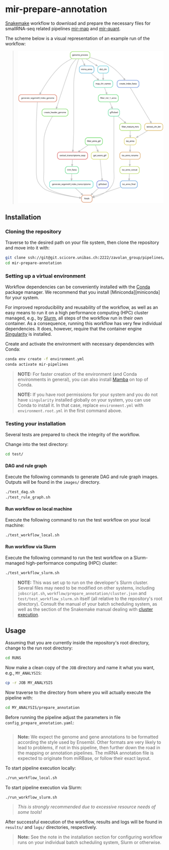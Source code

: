 # mir-prepare-annotation

[Snakemake][snakemake] workflow to download and prepare the necessary files for
smallRNA-seq related pipelines [mir-map][mir-map] and [mir-quant][mir-quant].

The scheme below is a visual representation of an example run of the workflow:

> ![rule-graph-prep-anno][rule-graph-prep-anno]

## Installation

### Cloning the repository

Traverse to the desired path on your file system, then clone the repository and
move into it with:

```bash
git clone ssh://git@git.scicore.unibas.ch:2222/zavolan_group/pipelines/mir-prepare-annotation.git
cd mir-prepare-annotation
```

### Setting up a virtual environment

Workflow dependencies can be conveniently installed with the [Conda][conda]
package manager. We recommend that you install [Miniconda][miniconda] for your
system.

For improved reproducibility and reusability of the workflow, as well as an
easy means to run it on a high performance computing (HPC) cluster managed,
e.g., by [Slurm][slurm], all steps of the workflow run in their own container.
As a consequence, running this workflow has very few individual dependencies.
It does, however, require that the container engine [Singularity][singularity]
is installed.

Create and activate the environment with necessary dependencies with Conda:

```bash
conda env create -f environment.yml
conda activate mir-pipelines
```

> **NOTE:** For faster creation of the environment (and Conda environments in
> general), you can also install [Mamba][mamba] on top of Conda.
>  
> **NOTE:** If you have root permissions for your system and you do not have
> `singularity` installed globally on your system, you can use Conda to install
> it. In that case, replace `environment.yml` with `environment.root.yml` in
> the first command above.

### Testing your installation

Several tests are prepared to check the integrity of the workflow.

Change into the test directory:

```bash
cd test/
```

#### DAG and rule graph

Execute the following commands to generate DAG and rule graph images. Outputs
will be found in the `images/` directory.

```bash
./test_dag.sh
./test_rule_graph.sh
```

#### Run workflow on local machine

Execute the following command to run the test workflow on your local machine:

```bash
./test_workflow_local.sh
```

#### Run workflow via Slurm

Execute the following command to run the test workflow on a Slurm-managed
high-performance computing (HPC) cluster:

```bash
./test_workflow_slurm.sh
```

> **NOTE:** This was set up to run on the developer's Slurm cluster. Several
> files may need to be modified on other systems, including `jobscript.sh`,
> `workflow/prepare_annotation/cluster.json` and `test/test_workflow_slurm.sh`
> itself (all relative to the repository's root directory). Consult the manual
> of your batch scheduling system, as well as the section of the Snakemake
> manual dealing with [cluster execution].

## Usage

Assuming that you are currently inside the repository's root directory, change
to the run root directory:

```bash
cd RUNS
```

Now make a clean copy of the `JOB` directory and name it what you want, e.g.,
`MY_ANALYSIS`:

```bash
cp -r JOB MY_ANALYSIS
```

Now traverse to the directory from where you will actually execute the pipeline
with:

```bash
cd MY_ANALYSIS/prepare_annotation
```

Before running the pipeline adjust the parameters in file
`config_prepare_annotation.yaml`:

```yaml
```

> **Note:** We expect the genome and gene annotations to be formatted according
> the style used by Ensembl. Other formats are very likely to lead to problems,
> if not in this pipeline, then further down the road in the mapping or
> annotation pipelines. The miRNA annotation file is expected to originate from
> miRBase, or follow their exact layout.

To start pipeline execution locally:

```bash
./run_workflow_local.sh
```

To start pipeline execution via Slurm:

```bash
./run_workflow_slurm.sh
```

> *This is strongly recommended due to excessive resource needs of some tools!*

After successful execution of the workflow, results and logs will be found in
`results/` and `logs/` directories, respectively.

> **Note:** See the note in the installation section for configuring workflow
> runs on your individual batch scheduling system, Slurm or otherwise.

[conda]: <https://docs.conda.io/projects/conda/en/latest/index.html>
[cluster execution]: <https://snakemake.readthedocs.io/en/stable/executing/cluster-cloud.html#cluster-execution>
[mamba]: <https://github.com/mamba-org/mamba>
[miniconda-installation]: <https://docs.conda.io/en/latest/miniconda.html>
[mir-map]: <https://git.scicore.unibas.ch/zavolan_group/pipelines/mir-map>
[mir-quant]: <https://git.scicore.unibas.ch/zavolan_group/pipelines/mir-quant>
[rule-graph-prep-anno]: images/rule_graph_prepare_annotation.svg
[snakemake]: <https://snakemake.readthedocs.io/en/stable/>
[singularity]: <https://sylabs.io/singularity/>
[slurm]: <https://slurm.schedmd.com/documentation.html>
